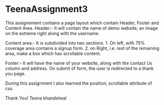 # TeenaAssignment3

This assignement contains a page layout which contain Header, Footer and Content Area.
Header:- It will contain the name of demo website, an image on the extreme right along with the username.

Content area:- It is subdivided into two sections.
    1. On left, with 75% coverage area contains a signup form.
    2. on Right, i.e. rest of the remaining area, make a box which has scrollable content.

Footer:- It will have the name of your website, along with the contact Us column and address.
On submit of form, the user is redirected to a thank you page.

During this assignment I also learned the position, scrollable attribute of css.

Thank You!
Teena khandelwal
